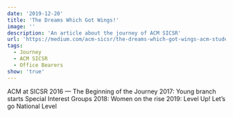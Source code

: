 ```yaml
---
date: '2019-12-20'
title: 'The Dreams Which Got Wings!'
image: ''
description: 'An article about the journey of ACM SICSR'
url: 'https://medium.com/acm-sicsr/the-dreams-which-got-wings-acm-student-chapter-sicsr-4aa2e881b022'
tags:
  - Journey
  - ACM SICSR
  - Office Bearers
show: 'true'
---
```


ACM at SICSR
2016 — The Beginning of the Journey
2017: Young branch starts Special Interest Groups
2018: Women on the rise
2019: Level Up! Let’s go National Level
